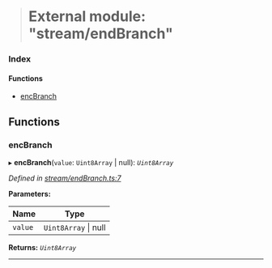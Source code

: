 > # External module: "stream/endBranch"

### Index

#### Functions

* [encBranch](_stream_endbranch_.md#encbranch)

## Functions

###  encBranch

▸ **encBranch**(`value`: `Uint8Array` | null): *`Uint8Array`*

*Defined in [stream/endBranch.ts:7](https://github.com/polkadot-js/common/blob/0021731/packages/trie-codec/src/stream/endBranch.ts#L7)*

**Parameters:**

Name | Type |
------ | ------ |
`value` | `Uint8Array` \| null |

**Returns:** *`Uint8Array`*

___